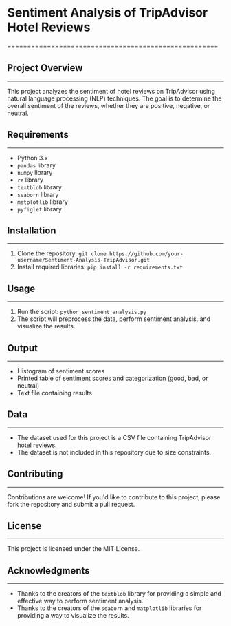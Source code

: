 # Sentiment Analysis of TripAdvisor Hotel Reviews
=====================================================

## Project Overview
--------------------

This project analyzes the sentiment of hotel reviews on TripAdvisor using natural language processing (NLP) techniques. The goal is to determine the overall sentiment of the reviews, whether they are positive, negative, or neutral.

## Requirements
---------------

* Python 3.x
* `pandas` library
* `numpy` library
* `re` library
* `textblob` library
* `seaborn` library
* `matplotlib` library
* `pyfiglet` library

## Installation
---------------

1. Clone the repository: `git clone https://github.com/your-username/Sentiment-Analysis-TripAdvisor.git`
2. Install required libraries: `pip install -r requirements.txt`

## Usage
-----

1. Run the script: `python sentiment_analysis.py`
2. The script will preprocess the data, perform sentiment analysis, and visualize the results.

## Output
----------

* Histogram of sentiment scores
* Printed table of sentiment scores and categorization (good, bad, or neutral)
* Text file containing results

## Data
------

* The dataset used for this project is a CSV file containing TripAdvisor hotel reviews.
* The dataset is not included in this repository due to size constraints.

## Contributing
------------

Contributions are welcome! If you'd like to contribute to this project, please fork the repository and submit a pull request.

## License
-------

This project is licensed under the MIT License.

## Acknowledgments
----------------

* Thanks to the creators of the `textblob` library for providing a simple and effective way to perform sentiment analysis.
* Thanks to the creators of the `seaborn` and `matplotlib` libraries for providing a way to visualize the results.
